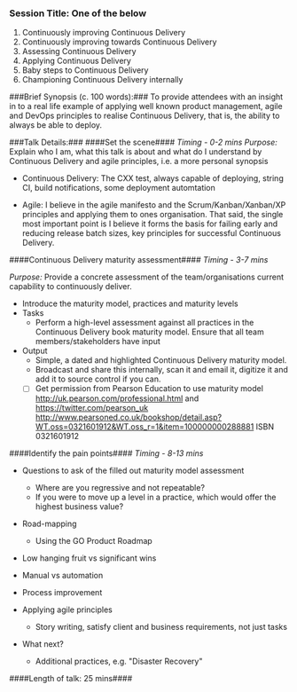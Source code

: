 ### Session Title: One of the below ###
1. Continuously improving Continuous Delivery
1. Continuously improving towards Continuous Delivery
1. Assessing Continuous Delivery
1. Applying Continuous Delivery
1. Baby steps to Continuous Delivery
1. Championing Continuous Delivery internally

###Brief Synopsis (c. 100 words):###
To provide attendees with an insight in to a real life example of applying well known product management, agile and DevOps principles to realise Continuous Delivery, that is, the ability to always be able to deploy. 

###Talk Details:###
####Set the scene####
*Timing - 0-2 mins*
*Purpose:* Explain who I am, what this talk is about and what do I understand by Continuous Delivery and agile principles, i.e. a more personal synopsis

* Continuous Delivery:  The CXX test, always capable of deploying, string CI, build notifications, some deployment automtation

* Agile: I believe in the agile manifesto and the Scrum/Kanban/Xanban/XP principles and applying them to ones organisation. That said, the single most important point is I believe it forms the basis for failing early and reducing release batch sizes, key principles for successful Continuous Delivery. 

####Continuous Delivery maturity assessment####
*Timing - 3-7 mins*

*Purpose:* Provide a concrete assessment of the team/organisations current capability to continuously deliver.  
* Introduce the maturity model, practices and maturity levels
* Tasks 
  * Perform a high-level assessment against all practices in the Continuous Delivery book maturity model. Ensure that all team members/stakeholders have input 
* Output
  * Simple, a dated and highlighted Continuous Delivery maturity model.
  * Broadcast and share this internally, scan it and email it, digitize it and add it to source control if you can. 
  * [ ] Get permission from Pearson Education to use maturity model http://uk.pearson.com/professional.html and https://twitter.com/pearson_uk http://www.pearsoned.co.uk/bookshop/detail.asp?WT.oss=0321601912&WT.oss_r=1&item=100000000288881 ISBN 0321601912
  
####Identify the pain points####
*Timing - 8-13 mins*

* Questions to ask of the filled out maturity model assessment 
  * Where are you regressive and not repeatable?
  * If you were to move up a level in a practice, which would offer the highest business value?
* Road-mapping
  * Using the GO Product Roadmap 
* Low hanging fruit vs significant wins
* Manual vs automation
* Process improvement
* Applying agile principles
  * Story writing, satisfy client and business requirements, not just tasks 

* What next?
  * Additional practices, e.g. "Disaster Recovery"
  
####Length of talk: 25 mins####
